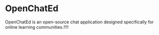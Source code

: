 # OpenChatEd
OpenChatEd is an open-source chat application designed specifically for online learning communities.!!!!

